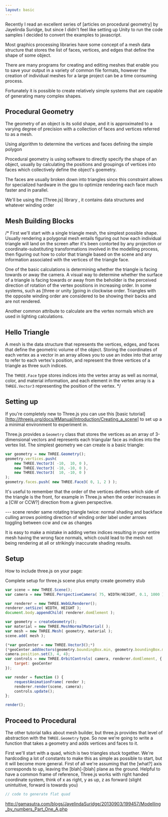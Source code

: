 ```yaml
---
layout: basic
---
```


Recently I read an excellent series of [articles on procedural geometry] by
Jayelinda Suridge, but since I didn't feel like setting up Unity to run the
code samples I decided to convert the examples to javascript.

Most graphics processing libraries have some concept of a mesh data structure
that stores the list of faces, vertices, and edges that define the shape of some
object.

There are many programs for creating and editing meshes that enable you to save
your output in a variety of common file formats, however the creation of
individual meshes for a large project can be a time consuming process.

Fortunately it is possible to create relatively simple systems that are capable
of generating many complex shapes.

## Procedural Geometry

The geometry of an object is its solid shape, and it is approximated to a
varying degree of precision with a collection of faces and vertices referred to
as a mesh.

Using algorithm to determine the vertices and faces defining the simple polygon

Procedural geometry is using software to directly specify the shape of an
object, usually by calculating the positions and groupings of vertices into
faces which collectively define the object's goemetry.

The faces are usually broken down into triangles since this constraint allows
for specialized hardware in the gpu to optimize rendering each face much faster
and in parallel.

We'll be using the [Three.js] library , it contains data structures and whatever
winding order

## Mesh Building Blocks

/*
First we'll start with a single triangle mesh, the simplest possible shape. Usually rendering a
polygonal mesh entails figuring out how each individual triangle will land on the screen after it's
been contorted by any projection or coordinate-substituting transformations involved in the
modelling process, then figuring out how to color that triangle based on the scene and any
information associated with the vertices of the triangle face.

One of the basic calculations is determining whether the triangle is facing towards or away the
camera. A visual way to determine whether the surface of a triangle is facing towards or away from
the beholder is the perceived direction of rotation of the vertex positions in increasing order. In
some systems, such as [three or unity ]going in clockwise order. Triangles with the opposite winding
order are considered to be showing their backs and are not rendered.

Another common attribute to calculate are the vertex normals which are used in lighting
calculations.

## Hello Triangle

A mesh is the data structure that represents the vertices, edges, and faces that define the
geometric volume of the object. Storing the coordinates of each vertex as a vector in an array allows you to
use an index into that array to refer to each vertex's position, and represent the three vertices
of a triangle as three such indices.
 
The `THREE.Face` type stores indices into the vertex array as well as normal, color, and material
information, and each element in the vertex array is a `THREE.Vector3` representing the position of the
vertex.
*/

## Setting up

If you're completely new to Three.js you can use this [basic tutorial]
[http://threejs.org/docs/#Manual/Introduction/Creating_a_scene] to set up a
a minimal environment to experiment in.

Three.js provides a `Geometry` class that stores the vertices as an array of
3-dimensional vectors and represents each triangular face as indices into the
vertex list. The simplest geometry we can create is a basic triangle:

```javascript
var geometry = new THREE.Geometry();
geometry.vertices.push(
    new THREE.Vector3( -10,  10, 0 ),
    new THREE.Vector3( -10, -10, 0 ),
    new THREE.Vector3(  10, -10, 0 )
);
geometry.faces.push( new THREE.Face3( 0, 1, 2 ) );
```

It's useful to remember that the order of the vertices defines which side of
the triangle is the front, for example in Three.js when the order increases in a
[CW or CCW?] direction from a given perspective.

--- scene
render same rotating triangle twice:
    normal shading and backface culling
    arrows pointing direction of winding order
label under arrows toggling between ccw and cw as changes

It is easy to make a mistake in adding vertex indices resulting in your entire mesh having the wrong
face normals, which could lead to the mesh not being rendering at all or strikingly inaccurate
shading results.

## Setup

How to include three.js on your page:

Complete setup for three.js scene plus empty create geometry stub

```javascript
var scene = new THREE.Scene();
var camera = new THREE.PerspectiveCamera( 75, WIDTH/HEIGHT, 0.1, 1000 );

var renderer = new THREE.WebGLRenderer();
renderer.setSize( WIDTH, HEIGHT );
document.body.appendChild( renderer.domElement );

var geometry = createGeometry();
var material = new THREE.MeshNormalMaterial( );
var mesh = new THREE.Mesh( geometry, material );
scene.add( mesh );

(*var geoCenter = new THREE.Vector3();*)
(*geoCenter.addVectors(geometry.boundingBox.min, geometry.boundingBox.max).multiplyScalar(0.5);*)
camera.position.set(3, 4, 4);
var controls = new THREE.OrbitControls( camera, renderer.domElement, {
    target: geoCenter
});

var render = function () {
    requestAnimationFrame( render );
    renderer.render(scene, camera);
    controls.update();
};

render();
```


## Proceed to Procedural

The other tutorial talks about mesh builder, but three.js provides that level of abstraction with
the `THREE.Geometry` type. So now we're going to write a function that takes a geometry and adds
vertices and faces to it.

First we'll start with a quad, which is two triangles stuck together. We're hardcoding a lot of
constants to make this as simple as possible to start, but it will become more general. First of all
we're assuming that the [what?] axis corresponds to up, leaving the [blah]-[blah] plane as the
ground. Helpful to have a common frame of reference, Three.js works with right handed coordinate
system, think of x as right, y as up, z as forward (slight unintuitive, forward is towards you)

```javascript
// code to generate flat quad
```




http://gamasutra.com/blogs/JayelindaSuridge/20130903/199457/Modelling_by_numbers_Part_One_A.php
